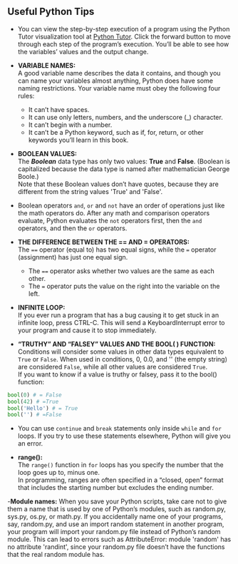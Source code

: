 ## Useful Python Tips  

- You can view the step-by-step execution of a program using the Python Tutor visualization tool at [Python Tutor](http://pythontutor.com). Click the forward button to move through each step of the program’s execution. You’ll be able to see how the variables’ values and the output change.
  
- **VARIABLE NAMES:**  
  A good variable name describes the data it contains, and though you can name your variables almost anything, Python does have some naming restrictions. Your variable name must obey the following four rules:
    - It can’t have spaces.
    - It can use only letters, numbers, and the underscore (_) character.
    - It can’t begin with a number.
    - It can’t be a Python keyword, such as if, for, return, or other keywords
you’ll learn in this book.

- **BOOLEAN VALUES:**  
  The ***Boolean*** data type has only two values: **True** and **False**. (Boolean is capitalized because the data type is named after mathematician George Boole.)  
  Note that these Boolean values don’t have quotes, because they are different from the string values 'True' and 'False'.
  
- Boolean operators `and`, `or` and `not` have an order of operations just like the math operators do. After any math and comparison operators evaluate, Python evaluates the `not` operators first, then the `and` operators, and then the `or` operators.

- **THE DIFFERENCE BETWEEN THE == AND = OPERATORS:**  
  The `==` operator (equal to) has two equal signs, while the `=` operator (assignment) has just one equal sign.
    - The `==` operator asks whether two values are the same as each other.
    - The `=` operator puts the value on the right into the variable on the left.

- **INFINITE LOOP:**  
If you ever run a program that has a bug causing it to get stuck in an infinite loop, press CTRL-C. This will send a KeyboardInterrupt error to your program and cause it to stop immediately.

- **“TRUTHY” AND “FALSEY” VALUES AND THE BOOL( ) FUNCTION:**  
Conditions will consider some values in other data types equivalent to `True` or `False`. When used in conditions, 0, 0.0, and '' (the empty string) are considered `False`, while all other values are considered `True`.  
If you want to know if a value is truthy or falsey, pass it to the bool() function:
```python
bool(0) # = False
bool(42) # =True
bool('Hello') # = True
bool('') # =False
```

- You can use `continue` and `break` statements only inside `while` and `for` loops. If you try to use these statements elsewhere, Python will give you an error.

- **range():**  
The `range()` function in `for` loops has you specify the number that the loop goes up to, minus one.  
In programming, ranges are often specified in a “closed, open” format that includes the starting number but excludes the ending number.

-**Module names:**
When you save your Python scripts, take care not to give them a name that is used by one of Python’s modules, such as random.py, sys.py, os.py, or math.py. If you accidentally name one of your programs, say, random.py, and use an import random statement in another program, your program will import your random.py file instead of Python’s random module. This can lead to errors such as AttributeError: module 'random' has no attribute 'randint', since your random.py file doesn’t have the functions that the real random module has. 
